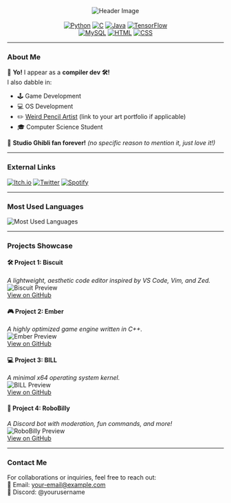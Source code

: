 <!-- Header Section with Badges -->

<div align="center">
  <img src="[https://github.com/user-attachments/assets/70661041-0edd-4c23-8812-62ed3950a0a4]" alt="Header Image">
</div>

<div align="center">
 <br><a href="#"><img src="https://img.shields.io/badge/Python-purple?style=for-the-badge&logo=python&logoColor=white" alt="Python"></a>
  <a href="#"><img src="https://img.shields.io/badge/C-yellow?style=for-the-badge&logo=c&logoColor=black" alt="C"></a>
  <a href="#"><img src="https://img.shields.io/badge/Java-purple?style=for-the-badge&logo=java&logoColor=white" alt="Java"></a>
  <a href="#"><img src="https://img.shields.io/badge/TensorFlow-yellow?style=for-the-badge&logo=tensorflow&logoColor=black" alt="TensorFlow"></a> <br>
  <a href="#"><img src="https://img.shields.io/badge/MySQL-purple?style=for-the-badge&logo=mysql&logoColor=white" alt="MySQL"></a>
  <a href="#"><img src="https://img.shields.io/badge/HTML5-yellow?style=for-the-badge&logo=html5&logoColor=black" alt="HTML"></a>
  <a href="#"><img src="https://img.shields.io/badge/CSS3-purple?style=for-the-badge&logo=css3&logoColor=white" alt="CSS"></a> <br>
</div>

---

### About Me

🎉 **Yo!** I appear as a **compiler dev 🛠️!**  
I also dabble in:  
- 🕹️ Game Development  
- 💻 OS Development  
- ✏️ [Weird Pencil Artist](#) (link to your art portfolio if applicable)  
- 🎓 Computer Science Student  

🎥 **Studio Ghibli fan forever!** *(no specific reason to mention it, just love it!)*

---

### External Links

<!-- Replace the '#' below with actual URLs -->
[![Itch.io](https://img.shields.io/badge/Itch.io-red?logo=itch.io&logoColor=white)](#)
[![Twitter](https://img.shields.io/badge/Twitter-blue?logo=twitter&logoColor=white)](#)
[![Spotify](https://img.shields.io/badge/Spotify-green?logo=spotify&logoColor=white)](#)

---

### Most Used Languages

<!-- Language Usage Chart -->
<!-- Upload your custom image for languages or replace the URL below -->
![Most Used Languages](https://your-image-url-here.com)

---

### Projects Showcase

<!-- Add images or descriptions of your projects -->
#### 🛠️ Project 1: Biscuit  
*A lightweight, aesthetic code editor inspired by VS Code, Vim, and Zed.*  
![Biscuit Preview](https://your-image-url-here.com)  
[View on GitHub](#)

#### 🎮 Project 2: Ember  
*A highly optimized game engine written in C++.*  
![Ember Preview](https://your-image-url-here.com)  
[View on GitHub](#)

#### 💻 Project 3: BILL  
*A minimal x64 operating system kernel.*  
![BILL Preview](https://your-image-url-here.com)  
[View on GitHub](#)

#### 🤖 Project 4: RoboBilly  
*A Discord bot with moderation, fun commands, and more!*  
![RoboBilly Preview](https://your-image-url-here.com)  
[View on GitHub](#)

---

### Contact Me

For collaborations or inquiries, feel free to reach out:  
📧 Email: your-email@example.com  
📱 Discord: @yourusername
